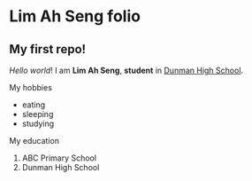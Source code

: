 # Lim Ah Seng folio
## My first repo!

_Hello_ *world*! I am **Lim Ah Seng**, __student__ in [Dunman High School](https://www.dunmanhigh.moe.edus.sg).

My hobbies
* eating
* sleeping
* studying

My education
1. ABC Primary School
2. Dunman High School
